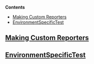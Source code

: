 <!--
GENERATED FILE - DO NOT EDIT
This file was generated by [MarkdownSnippets](https://github.com/SimonCropp/MarkdownSnippets).
Source File: /ApprovalTests/docs/mdsource/Features.source.md
To change this file edit the source file and then run MarkdownSnippets.
-->
<!-- START doctoc generated TOC please keep comment here to allow auto update -->
<!-- DON'T EDIT THIS SECTION, INSTEAD RE-RUN doctoc TO UPDATE -->
**Contents**

- [Making Custom Reporters](#making-custom-reporters)
- [EnvironmentSpecificTest](#environmentspecifictest)

<!-- END doctoc generated TOC please keep comment here to allow auto update -->

## [Making Custom Reporters](Reporters.md)

## [EnvironmentSpecificTest](EnvironmentSpecificTest.md)
